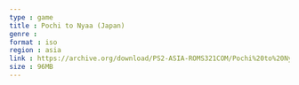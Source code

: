 ```yaml
---
type : game
title : Pochi to Nyaa (Japan)
genre : 
format : iso
region : asia
link : https://archive.org/download/PS2-ASIA-ROMS321COM/Pochi%20to%20Nyaa%20%28Japan%29.7z
size : 96MB
---
```

